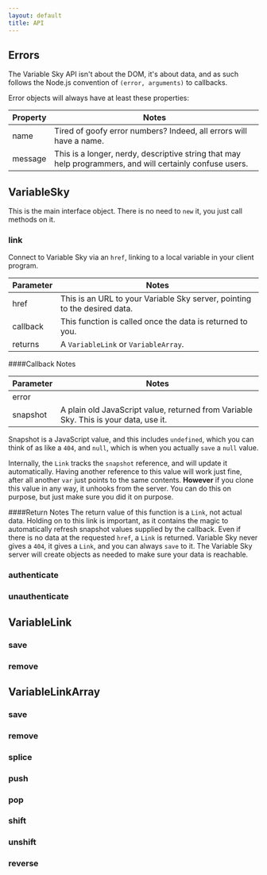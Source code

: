 ```yaml
---
layout: default
title: API
---
```



## Errors
The Variable Sky API isn't about the DOM, it's about data, and as such
follows the Node.js convention of `(error, arguments)` to callbacks.

Error objects will always have at least these properties:

|Property|Notes|
|---------|-----|
|name|Tired of goofy error numbers? Indeed, all errors will have a name.|
|message|This is a longer, nerdy, descriptive string that may help programmers, and will certainly confuse users.|

## VariableSky
This is the main interface object. There is no need to `new` it, you
just call methods on it.
### link
Connect to Variable Sky via an `href`, linking to a local variable in
your client program.

|Parameter|Notes|
|---------|-----|
|href|This is an URL to your Variable Sky server, pointing to the desired data.|
|callback|This function is called once the data is returned to you.|
|returns|A `VariableLink` or `VariableArray`.|

####Callback Notes

|Parameter|Notes|
|---------|-----|
|error||
|snapshot|A plain old JavaScript value, returned from Variable Sky. This is your data, use it.|

Snapshot is a JavaScript value, and this includes `undefined`, which you
can think of as like a `404`, and `null`, which is when you actually
`save` a `null` value.

Internally, the `Link` tracks the `snapshot` reference, and will update
it automatically. Having another reference to this value will work just
fine, after all another `var` just points to the same contents.
**However** if you clone this value in any way, it unhooks from the
server. You can do this on purpose, but just make sure you did it on
purpose.

####Return Notes
The return value of this function is a `Link`, not actual data. Holding
on to this link is important, as it contains the magic to automatically
refresh snapshot values supplied by the callback. Even if there is no
data at the requested `href`, a `Link` is returned. Variable Sky
never gives a `404`, it gives a `Link`, and you can always `save` to it.
The Variable Sky server will create objects as needed to make sure your
data is reachable.

### authenticate
### unauthenticate
## VariableLink
### save
### remove
## VariableLinkArray
### save
### remove
### splice
### push
### pop
### shift
### unshift
### reverse


